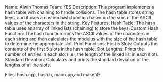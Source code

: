 Name: Alwin Thomas
Team: YES
Description: This program implements a hash table with chaining to handle collisions. The hash table stores string keys, and it uses a custom hash function based on the sum of the ASCII values of the characters in the string.
Key Features:
Hash Table: The hash table uses an array of linked lists (chaining) to store the keys.
Custom Hash Function: The hash function sums the ASCII values of the characters in each string and then calculates the modulus with the size of the hash table to determine the appropriate slot.
Print Functions:
First 5 Slots: Outputs the contents of the first 5 slots in the hash table.
Slot Lengths: Prints the number of entries in each slot (i.e., the length of the linked list in each slot).
Standard Deviation: Calculates and prints the standard deviation of the lengths of all the slots.

Files: hash.cpp, hash.h, main.cpp,and makefile

